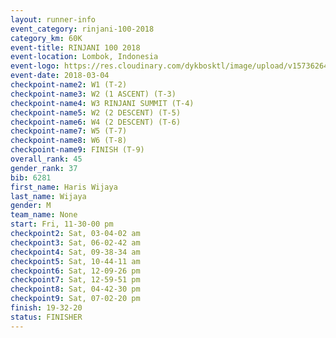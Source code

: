 ```yaml
---
layout: runner-info 
event_category: rinjani-100-2018 
category_km: 60K 
event-title: RINJANI 100 2018 
event-location: Lombok, Indonesia 
event-logo: https://res.cloudinary.com/dykbosktl/image/upload/v1573626435/Logo/Rinjani_eoufbh.png 
event-date: 2018-03-04 
checkpoint-name2: W1 (T-2) 
checkpoint-name3: W2 (1 ASCENT) (T-3) 
checkpoint-name4: W3 RINJANI SUMMIT (T-4) 
checkpoint-name5: W2 (2 DESCENT) (T-5) 
checkpoint-name6: W4 (2 DESCENT) (T-6) 
checkpoint-name7: W5 (T-7) 
checkpoint-name8: W6 (T-8) 
checkpoint-name9: FINISH (T-9) 
overall_rank: 45
gender_rank: 37
bib: 6281
first_name: Haris Wijaya
last_name: Wijaya
gender: M
team_name: None
start: Fri, 11-30-00 pm
checkpoint2: Sat, 03-04-02 am
checkpoint3: Sat, 06-02-42 am
checkpoint4: Sat, 09-38-34 am
checkpoint5: Sat, 10-44-11 am
checkpoint6: Sat, 12-09-26 pm
checkpoint7: Sat, 12-59-51 pm
checkpoint8: Sat, 04-42-30 pm
checkpoint9: Sat, 07-02-20 pm
finish: 19-32-20
status: FINISHER
---
```

